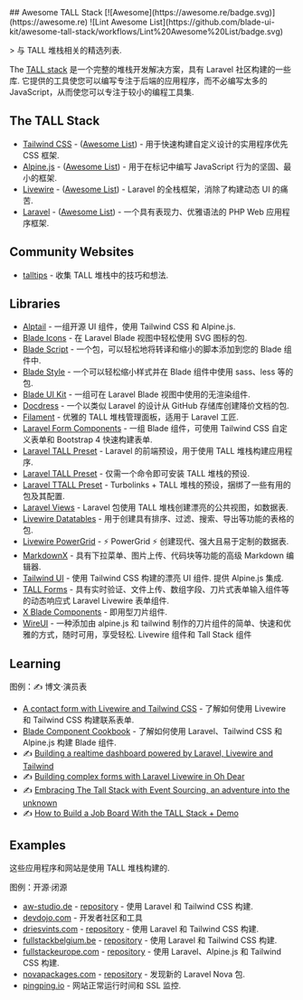 <div class="github-widget" data-repo="livewire/awesome-tall-stack"></div>
## Awesome TALL Stack [![Awesome](https://awesome.re/badge.svg)](https://awesome.re) ![Lint Awesome List](https://github.com/blade-ui-kit/awesome-tall-stack/workflows/Lint%20Awesome%20List/badge.svg)

&gt; 与 TALL 堆栈相关的精选列表.

The [TALL stack](https://tallstack.dev/) 是一个完整的堆栈开发解决方案，具有 Laravel 社区构建的一些库. 它提供的工具使您可以编写专注于后端的应用程序，而不必编写太多的 JavaScript，从而使您可以专注于较小的编程工具集.



## The TALL Stack

- [Tailwind CSS](https://tailwindcss.com) - ([Awesome List](https://github.com/aniftyco/awesome-tailwindcss)) - 用于快速构建自定义设计的实用程序优先 CSS 框架.
- [Alpine.js](https://github.com/alpinejs/alpine) - ([Awesome List](https://github.com/alpinejs/awesome-alpine)) - 用于在标记中编写 JavaScript 行为的坚固、最小的框架.
- [Livewire](https://laravel-livewire.com) - ([Awesome List](https://github.com/imliam/awesome-livewire)) - Laravel 的全栈框架，消除了构建动态 UI 的痛苦.
- [Laravel](https://laravel.com) - ([Awesome List](https://github.com/chiraggude/awesome-laravel)) - 一个具有表现力、优雅语法的 PHP Web 应用程序框架.

## Community Websites

- [talltips](https://talltips.novate.co.uk/) - 收集 TALL 堆栈中的技巧和想法.

## Libraries

- [Alptail](https://www.alptail.com) - 一组开源 UI 组件，使用 Tailwind CSS 和 Alpine.js.
- [Blade Icons](https://github.com/blade-ui-kit/blade-icons) - 在 Laravel Blade 视图中轻松使用 SVG 图标的包.
- [Blade Script](https://github.com/cbl/blade-script) - 一个包，可以轻松地将转译和缩小的脚本添加到您的 Blade 组件中.
- [Blade Style](https://github.com/cbl/blade-style) - 一个可以轻松缩小样式并在 Blade 组件中使用 sass、less 等的包.
- [Blade UI Kit](https://blade-ui-kit.com/) - 一组可在 Laravel Blade 视图中使用的无渲染组件.
- [Docdress](https://github.com/aw-studio/docdress) - 一个以类似 Laravel 的设计从 GitHub 存储库创建降价文档的包.
- [Filament](https://filamentadmin.com) - 优雅的 TALL 堆栈管理面板，适用于 Laravel 工匠.
- [Laravel Form Components](https://github.com/pascalbaljetmedia/laravel-form-components) - 一组 Blade 组件，可使用 Tailwind CSS 自定义表单和 Bootstrap 4 快速构建表单.
- [Laravel TALL Preset](https://github.com/laravel-frontend-presets/tall) - Laravel 的前端预设，用于使用 TALL 堆栈构建应用程序.
- [Laravel TALL Preset](https://github.com/use-preset/laravel-tall/) - 仅需一个命令即可安装 TALL 堆栈的预设.
- [Laravel TTALL Preset](https://github.com/pktharindu/ttall) - Turbolinks + TALL 堆栈的预设，捆绑了一些有用的包及其配置.
- [Laravel Views](https://github.com/Gustavinho/laravel-views) - Laravel 包使用 TALL 堆栈创建漂亮的公共视图，如数据表.
- [Livewire Datatables](https://github.com/mediconesystems/livewire-datatables) - 用于创建具有排序、过滤、搜索、导出等功能的表格的包.
- [Livewire PowerGrid](https://github.com/Power-Components/livewire-powergrid) - ⚡ PowerGrid ⚡ 创建现代、强大且易于定制的数据表.
- [MarkdownX](https://devdojo.com/markdownx) - 具有下拉菜单、图片上传、代码块等功能的高级 Markdown 编辑器.
- [Tailwind UI](https://tailwindui.com)  - 使用 Tailwind CSS 构建的漂亮 UI 组件. 提供 Alpine.js 集成.
- [TALL Forms](https://github.com/tanthammar/tall-forms) - 具有实时验证、文件上传、数组字段、刀片式表单输入组件等的动态响应式 Laravel Livewire 表单组件.
- [X Blade Components](https://github.com/masterix21/x-blade-components) - 即用型刀片组件.
- [WireUI](https://github.com/wireui/wireui)  - 一种添加由 alpine.js 和 tailwind 制作的刀片组件的简单、快速和优雅的方式，随时可用，享受轻松.  Livewire 组件和 Tall Stack 组件

## Learning

图例：✍️ 博文·演员表

- [A contact form with Livewire and Tailwind CSS](https://stefanbauer.me/articles/a-contact-form-with-laravel-livewire) - 了解如何使用 Livewire 和 Tailwind CSS 构建联系表单.
- [Blade Component Cookbook](https://laracasts.com/series/blade-component-cookbook) - 了解如何使用 Laravel、Tailwind CSS 和 Alpine.js 构建 Blade 组件.
- ✍️ [Building a realtime dashboard powered by Laravel, Livewire and Tailwind](https://freek.dev/1645-building-a-realtime-dashboard-powered-by-laravel-livewire-and-tailwind-2020-edition)
- ✍️ [Building complex forms with Laravel Livewire in Oh Dear](https://freek.dev/1609-building-complex-forms-with-laravel-livewire-in-oh-dear)
- ✍️ [Embracing The Tall Stack with Event Sourcing, an adventure into the unknown](https://www.juststeveking.uk/embracing-the-tall-stack-with-event-sourcing-an-adventure-into-the-unknown/)
- ✍️ [How to Build a Job Board With the TALL Stack + Demo](https://lightit.io/blog/how-to-do-a-job-board-with-the-tall-stack/)

## Examples

这些应用程序和网站是使用 TALL 堆栈构建的.

图例：开源·闭源

- [aw-studio.de](https://aw-studio.de/) - [repository](https://github.com/aw-studio/aw-studio.de) - 使用 Laravel 和 Tailwind CSS 构建.
- [devdojo.com](https://devdojo.com) - 开发者社区和工具
- [driesvints.com](https://driesvints.com) - [repository](https://github.com/driesvints/driesvints.com) - 使用 Laravel 和 Tailwind CSS 构建.
- [fullstackbelgium.be](https://fullstackbelgium.be) - [repository](https://github.com/fullstackbelgium/fullstackbelgium.be) - 使用 Laravel 和 Tailwind CSS 构建.
- [fullstackeurope.com](https://fullstackeurope.com) - [repository](https://github.com/fullstackeurope/fullstackeurope.com) - 使用 Laravel、Alpine.js 和 Tailwind CSS 构建.
- [novapackages.com](https://novapackages.com) - [repository](https://github.com/tightenco/novapackages) - 发现新的 Laravel Nova 包.
- [pingping.io](https://pingping.io?ref=awesome-tall-stack) - 网站正常运行时间和 SSL 监控.

